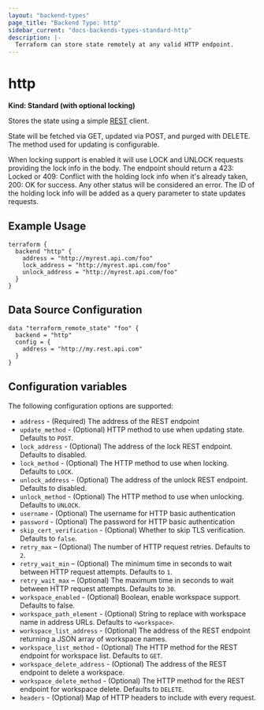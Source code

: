 ```yaml
---
layout: "backend-types"
page_title: "Backend Type: http"
sidebar_current: "docs-backends-types-standard-http"
description: |-
  Terraform can store state remotely at any valid HTTP endpoint.
---
```


# http

**Kind: Standard (with optional locking)**

Stores the state using a simple [REST](https://en.wikipedia.org/wiki/Representational_state_transfer) client.

State will be fetched via GET, updated via POST, and purged with DELETE. The method used for updating is configurable.

When locking support is enabled it will use LOCK and UNLOCK requests providing the lock info in the body. The endpoint should
return a 423: Locked or 409: Conflict with the holding lock info when it's already taken, 200: OK for success. Any other status
will be considered an error. The ID of the holding lock info will be added as a query parameter to state updates requests.

## Example Usage

```hcl
terraform {
  backend "http" {
    address = "http://myrest.api.com/foo"
    lock_address = "http://myrest.api.com/foo"
    unlock_address = "http://myrest.api.com/foo"
  }
}
```

## Data Source Configuration

```hcl
data "terraform_remote_state" "foo" {
  backend = "http"
  config = {
    address = "http://my.rest.api.com"
  }
}
```

## Configuration variables

The following configuration options are supported:

 * `address` - (Required) The address of the REST endpoint
 * `update_method` - (Optional) HTTP method to use when updating state.
   Defaults to `POST`.
 * `lock_address` - (Optional) The address of the lock REST endpoint.
   Defaults to disabled.
 * `lock_method` - (Optional) The HTTP method to use when locking.
   Defaults to `LOCK`.
 * `unlock_address` - (Optional) The address of the unlock REST endpoint.
   Defaults to disabled.
 * `unlock_method` - (Optional) The HTTP method to use when unlocking.
   Defaults to `UNLOCK`.
 * `username` - (Optional) The username for HTTP basic authentication
 * `password` - (Optional) The password for HTTP basic authentication
 * `skip_cert_verification` - (Optional) Whether to skip TLS verification.
   Defaults to `false`.
 * `retry_max` – (Optional) The number of HTTP request retries. Defaults to `2`.
 * `retry_wait_min` – (Optional) The minimum time in seconds to wait between HTTP request attempts.
   Defaults to `1`.
 * `retry_wait_max` – (Optional) The maximum time in seconds to wait between HTTP request attempts.
   Defaults to `30`.
 * `workspace_enabled` - (Optional) Boolean, enable workspace support.
   Defaults to false.
 * `workspace_path_element` - (Optional) String to replace with workspace name in address URLs.
   Defaults to `<workspace>`.
 * `workspace_list_address` - (Optional) The address of the REST endpoint returning a JSON array of workspace names.
 * `workspace_list_method` - (Optional) The HTTP method for the REST endpoint for workspace list.
   Defaults to `GET`.
 * `workspace_delete_address` - (Optional) The address of the REST endpoint to delete a workspace.
 * `workspace_delete_method` - (Optional) The HTTP method for the REST endpoint for workspace delete.
   Defaults to `DELETE`.
 * `headers` - (Optional) Map of HTTP headers to include with every request.
